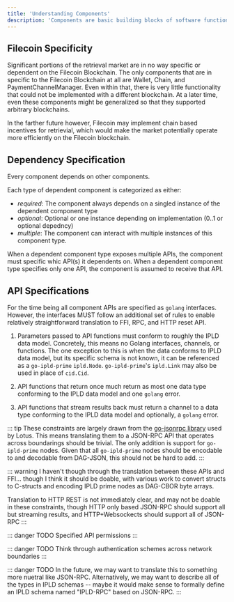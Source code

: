 ```yaml
---
title: 'Understanding Components'
description: 'Components are basic building blocks of software functionality within the retrieval market. Components generally run in a single process on a single node in the network (though some of the more brainstorm-ey components represent potentially large groups of functionality that may break up later into smaller components). Components may be dependent on one or more other components. Components may expose a single API or multiple APIs that give access to only portions of the components functionality.'
---
```


## Filecoin Specificity

Significant portions of the retrieval market are in no way specific or dependent on the Filecoin Blockchain. The only components that are in specific to the Filecoin Blockchain at all are Wallet, Chain, and PaymentChannelManager. Even within that, there is very little functionality that could not be implemented with a different blockchain. At a later time, even these components might be generalized so that they supported arbitrary blockchains.

In the farther future however, Filecoin may implement chain based incentives for retrievial, which would make the market potentially operate more efficiently on the Filecoin blockchain.

## Dependency Specification

Every component depends on other components.

Each type of dependent component is categorized as either:

- *required*: The component always depends on a singled instance of the dependent component type
- *optional*: Optional or one instance depending on implementation (0..1 or optional depedncy)
- *multiple*: The component can interact with multiple instances of this component type.

When a dependent component type exposes multiple APIs, the component must specific whic API(s) it dependents on. When a dependent component type specifies only one API, the component is assumed to receive that API.

## API Specifications

For the time being all component APIs are specified as `golang` interfaces. However, the interfaces MUST follow an additional set of rules to enable relatively straightforward translation to FFI, RPC, and HTTP reset API.

1. Parameters passed to API functions must conform to roughly the IPLD data model. Concretely, this means no Golang interfaces, channels, or functions. The one exception to this is when the data conforms to IPLD data model, but its specific schema is not known, it can be referenced as a `go-ipld-prime` `ipld.Node`. `go-ipld-prime`'s `ipld.Link` may also be used in place of `cid.Cid`.

2. API functions that return once much return as most one data type conforming to the IPLD data model and one `golang` error.

3. API functions that stream results back must return a channel to a data type conforming to the IPLD data model and optionally, a `golang` error.

::: tip
These constraints are largely drawn from the [go-jsonrpc library](https://github.com/filecoin-project/go-jsonrpc) used by Lotus. This means translating them to a JSON-RPC API that operates across boundarings should be trivial. The only addition is support for `go-ipld-prime` nodes. Given that all `go-ipld-prime` nodes should be encodable to and decodable from DAG-JSON, this should not be hard to add.
:::

::: warning
I haven't though through the translation between these APIs and FFI... though I think it should be doable, with various work to convert structs to C-structs and encoding IPLD prime nodes as DAG-CBOR byte arrays.

Translation to HTTP REST is not immediately clear, and may not be doable in these constraints, though HTTP only based JSON-RPC should support all but streaming results, and HTTP+Websockects should support all of JSON-RPC
:::

::: danger TODO
Specified API permissions
:::

::: danger TODO
Think through authentication schemes across network boundaries
:::

::: danger TODO
In the future, we may want to translate this to something more nuetral like JSON-RPC. Alternatively, we may want to describe all of the types in IPLD schemas -- maybe it would make sense to formally define an IPLD schema named "IPLD-RPC" based on JSON-RPC.
:::

